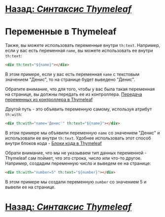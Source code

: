 # [**Назад**: *Синтаксис Thymeleaf*](thymeleaf-syntax.md)

# Переменные в Thymeleaf

Также, вы можете использовать переменные внутри `th:text`. Например, если у вас есть переменная `name`, вы можете использовать ее внутри `th:text`:

```html
<div th:text="${name}"></div>
```

В этом примере, если у вас есть переменная `name` с текстовым значением "Денис", то на странице будет выведено "Денис".

Обратите внимание, что для того, чтобы у вас была такая переменная на странице, вы должны передать ее из контроллера. 
[Передача переменных из контроллера в Thymeleaf](send-data-to-controller.md)

Другой путь - это объявить переменную самому, используя атрибут `th:with`:

```html
<div th:with="name='Денис'" th:text="${name}"></div>
```

В этом примере мы объявили переменную `name` со значением "Денис" и использовали ее внутри `th:text`.
Удобнее использовать этот способ внутри блоков кода - [Блоки кода в Thymeleaf](thymeleaf-code-blocks.md)

Обрати внимание, что мы не указываем тип данных переменной - Thymeleaf сам поймет, что это строка, число или что-то другое.
Например, создадим переменную число и выведем ее на странице:

```html
<div th:with="number=5" th:text="${number}"></div>
```

В этом примере мы создали переменную `number` со значением 5 и вывели ее на странице.

# [**Назад**: *Синтаксис Thymeleaf*](thymeleaf-syntax.md)

